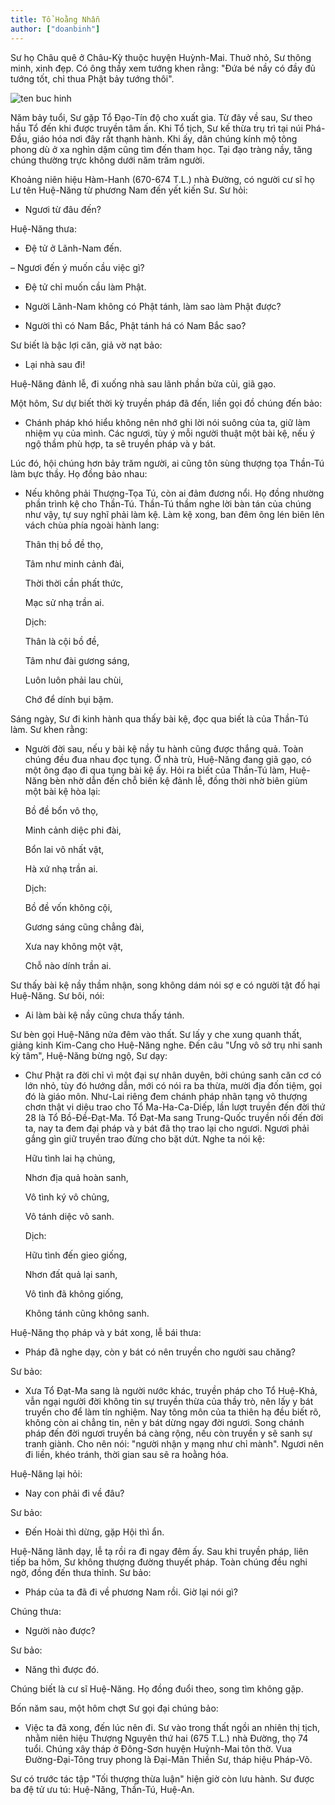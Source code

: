 ```yaml
---
title: Tổ Hoằng Nhẫn
author: ["doanbinh"]
---
```


Sư họ Châu quê ở Châu-Kỳ thuộc huyện Huỳnh-Mai. Thuở nhỏ, Sư thông minh, xinh đẹp. Có ông thầy xem tướng khen rằng: "Đứa bé nầy có đầy đủ tướng tốt, chỉ thua Phật bảy tướng thôi".

![ten buc hinh](http://chuaxaloi.vn/upload/hinhanh/kinh_sach/33_vi_to_An_Hoa_-_32_Hoang_Nhan.jpg "ten buc hinh")

Năm bảy tuổi, Sư gặp Tổ Đạo-Tín độ cho xuất gia. Từ đây về sau, Sư theo hầu Tổ đến khi được truyền tâm ấn. Khi Tổ tịch, Sư kế thừa trụ trì tại núi Phá-Đầu, giáo hóa nơi đây rất thạnh hành. Khi ấy, dân chúng kính mộ tông phong dù ở xa nghìn dặm cũng tìm đến tham học. Tại đạo tràng nầy, tăng chúng thường trực không dưới năm trăm người.

Khoảng niên hiệu Hàm-Hanh (670-674 T.L.) nhà Đường, có người cư sĩ họ Lư tên Huệ-Năng từ phương Nam đến yết kiến Sư. Sư hỏi:

- Ngươi từ đâu đến?

Huệ-Năng thưa:

- Đệ tử ở Lãnh-Nam đến.

– Ngươi đến ý muốn cầu việc gì?

- Đệ tử chỉ muốn cầu làm Phật.

- Người Lãnh-Nam không có Phật tánh, làm sao làm Phật được?

- Người thì có Nam Bắc, Phật tánh há có Nam Bắc sao?

Sư biết là bậc lợi căn, giả vờ nạt bảo:

- Lại nhà sau đi!

Huệ-Năng đảnh lễ, đi xuống nhà sau lãnh phần bửa củi, giã gạo.

Một hôm, Sư dự biết thời kỳ truyền pháp đã đến, liền gọi đồ chúng đến bảo:

- Chánh pháp khó hiểu không nên nhớ ghi lời nói suông của ta, giữ làm nhiệm vụ của mình. Các ngươi, tùy ý mỗi người thuật một bài kệ, nếu ý ngộ thầm phù hợp, ta sẽ truyền pháp và y bát.

Lúc đó, hội chúng hơn bảy trăm người, ai cũng tôn sùng thượng tọa Thần-Tú làm bực thầy. Họ đồng bảo nhau:

- Nếu không phải Thượng-Tọa Tú, còn ai đảm đương nổi. Họ đồng nhường phần trình kệ cho Thần-Tú. Thần-Tú thầm nghe lời bàn tán của chúng như vậy, tự suy nghĩ phải làm kệ. Làm kệ xong, ban đêm ông lén biên lên vách chùa phía ngoài hành lang:

   Thân thị bồ đề thọ,

   Tâm như minh cảnh đài,

   Thời thời cần phất thức,

   Mạc sử nhạ trần ai.

    Dịch:

 

   Thân là cội bồ đề,

   Tâm như đài gương sáng,

   Luôn luôn phải lau chùi,

   Chớ để dính bụi bặm.

Sáng ngày, Sư đi kinh hành qua thấy bài kệ, đọc qua biết là của Thần-Tú làm. Sư khen rằng:

- Người đời sau, nếu y bài kệ nầy tu hành cũng được thắng quả. Toàn chúng đều đua nhau đọc tụng. Ở nhà trù, Huệ-Năng đang giã gạo, có một ông đạo đi qua tụng bài kệ ấy. Hỏi ra biết của Thần-Tú làm, Huệ-Năng bèn nhờ dẫn đến chỗ biên kệ đảnh lễ, đồng thời nhờ biên giùm một bài kệ hòa lại:

   Bồ đề bổn vô thọ,

   Minh cảnh diệc phi đài,

   Bổn lai vô nhất vật,

   Hà xứ nhạ trần ai.

    Dịch:

   Bồ đề vốn không cội,

   Gương sáng cũng chẳng đài,

   Xưa nay không một vật,

   Chỗ nào dính trần ai.

Sư thấy bài kệ nầy thầm nhận, song không dám nói sợ e có người tật đố hại Huệ-Năng. Sư bôi, nói:

- Ai làm bài kệ nầy cũng chưa thấy tánh.

Sư bèn gọi Huệ-Năng nửa đêm vào thất. Sư lấy y che xung quanh thất, giảng kinh Kim-Cang cho Huệ-Năng nghe. Đến câu "Ưng vô sở trụ nhi sanh kỳ tâm", Huệ-Năng bừng ngộ, Sư dạy:

- Chư Phật ra đời chỉ vì một đại sự nhân duyên, bởi chúng sanh căn cơ có lớn nhỏ, tùy đó hướng dẫn, mới có nói ra ba thừa, mười địa đốn tiệm, gọi đó là giáo môn. Như-Lai riêng đem chánh pháp nhãn tạng vô thượng chơn thật vi diệu trao cho Tổ Ma-Ha-Ca-Diếp, lần lượt truyền đến đời thứ 28 là Tổ Bồ-Đề-Đạt-Ma. Tổ Đạt-Ma sang Trung-Quốc truyền nối đến đời ta, nay ta đem đại pháp và y bát đã thọ trao lại cho ngươi. Ngươi phải gắng gìn giữ truyền trao đừng cho bặt dứt. Nghe ta nói kệ:

  Hữu tình lai hạ chủng,

  Nhơn địa quả hoàn sanh,

  Vô tình ký vô chủng,

  Vô tánh diệc vô sanh.

    Dịch:

   Hữu tình đến gieo giống,

   Nhơn đất quả lại sanh,

   Vô tình đã không giống,

   Không tánh cũng không sanh.

Huệ-Năng thọ pháp và y bát xong, lễ bái thưa:

- Pháp đã nghe dạy, còn y bát có nên truyền cho người sau chăng?

Sư bảo:

- Xưa Tổ Đạt-Ma sang là người nước khác, truyền pháp cho Tổ Huệ-Khả, vẫn ngại người đời không tin sự truyền thừa của thầy trò, nên lấy y bát truyền cho để làm tín nghiệm. Nay tông môn của ta thiên hạ đều biết rõ, không còn ai chẳng tin, nên y bát dừng ngay đời ngươi. Song chánh pháp đến đời ngươi truyền bá càng rộng, nếu còn truyền y sẽ sanh sự tranh giành. Cho nên nói: "người nhận y mạng như chỉ mành". Ngươi nên đi liền, khéo tránh, thời gian sau sẽ ra hoằng hóa.

Huệ-Năng lại hỏi:

- Nay con phải đi về đâu?

Sư bảo:

- Đến Hoài thì dừng, gặp Hội thì ẩn.

Huệ-Năng lãnh dạy, lễ tạ rồi ra đi ngay đêm ấy. Sau khi truyền pháp, liên tiếp ba hôm, Sư không thượng đường thuyết pháp. Toàn chúng đều nghi ngờ, đồng đến thưa thỉnh. Sư bảo:

- Pháp của ta đã đi về phương Nam rồi. Giờ lại nói gì?

Chúng thưa:

- Người nào được?

Sư bảo:

- Năng thì được đó.

Chúng biết là cư sĩ Huệ-Năng. Họ đồng đuổi theo, song tìm không gặp.

Bốn năm sau, một hôm chợt Sư gọi đại chúng bảo:

- Việc ta đã xong, đến lúc nên đi. Sư vào trong thất ngồi an nhiên thị tịch, nhằm niên hiệu Thượng Nguyên thứ hai (675 T.L.) nhà Đường, thọ 74 tuổi. Chúng xây tháp ở Đông-Sơn huyện Huỳnh-Mai tôn thờ. Vua Đường-Đại-Tông truy phong là Đại-Mãn Thiền Sư, tháp hiệu Pháp-Võ.

Sư có trước tác tập "Tối thượng thừa luận" hiện giờ còn lưu hành. Sư được ba đệ tử ưu tú: Huệ-Năng, Thần-Tú, Huệ-An.